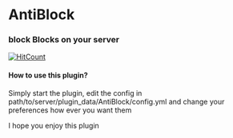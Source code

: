 # **AntiBlock**
### block Blocks on your server
[![HitCount](http://hits.dwyl.com/mzztin/AntiBlock.svg)](http://hits.dwyl.com/mzztin/AntiBlock)

#### How to use this plugin?
Simply start the plugin, edit the config in path/to/server/plugin_data/AntiBlock/config.yml and change your preferences how ever you want them

I hope you enjoy this plugin